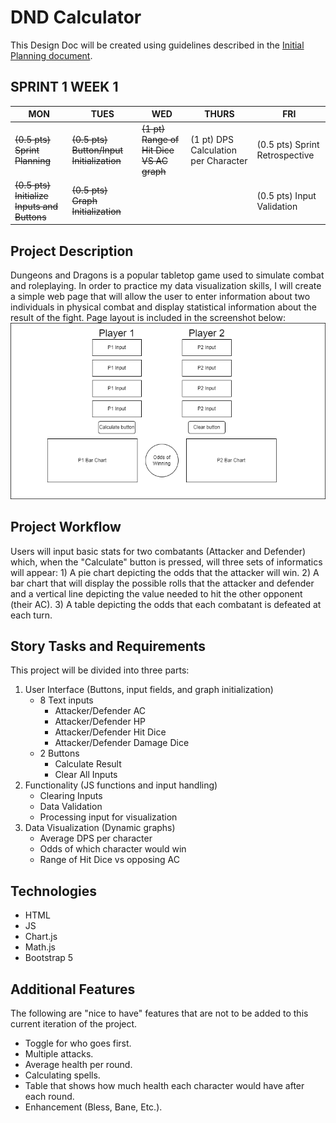 # DND Calculator
This Design Doc will be created using guidelines described in the [Initial Planning document](Initial%20Planning%20Document.md).

## SPRINT 1 WEEK 1
| MON | TUES | WED  | THURS | FRI |
|--|--|--|--|--|
|~~(0.5 pts) Sprint Planning~~|~~(0.5 pts) Button/Input Initialization~~|~~(1 pt) Range of Hit Dice VS AC graph~~|(1 pt) DPS Calculation per Character|(0.5 pts) Sprint Retrospective|
|~~(0.5 pts) Initialize Inputs and Buttons~~|~~(0.5 pts) Graph Initialization~~|||(0.5 pts) Input Validation|


## Project Description
Dungeons and Dragons is a popular tabletop game used to simulate combat and roleplaying. In order to practice my data visualization skills, I will create a simple web page that will allow the user to enter information about two individuals in physical combat and display statistical information about the result of the fight.
Page layout is included in the screenshot below:
![DnD Calculator Layout](/images/DnD-Calculator-Layout.png "Website layout with four input fields, two buttons, and three charts")

## Project Workflow
Users will input basic stats for two combatants (Attacker and Defender) which, when the "Calculate" button is pressed, will three sets of informatics will appear: 1) A pie chart depicting the odds that the attacker will win. 2) A bar chart that will display the possible rolls that the attacker and defender and a vertical line depicting the value needed to hit the other opponent (their AC). 3) A table depicting the odds that each combatant is defeated at each turn.

## Story Tasks and Requirements
This project will be divided into three parts:
1. User Interface (Buttons, input fields, and graph initialization)
	- 8 Text inputs
		- Attacker/Defender AC
		- Attacker/Defender HP
		- Attacker/Defender Hit Dice
		- Attacker/Defender Damage Dice
	- 2 Buttons
		- Calculate Result
		- Clear All Inputs
2. Functionality (JS functions and input handling)
	- Clearing Inputs
	- Data Validation
	- Processing input for visualization
3. Data Visualization (Dynamic graphs)
	- Average DPS per character
	- Odds of which character would win
	- Range of Hit Dice vs opposing AC


## Technologies
- HTML
- JS
- Chart.js
- Math.js
- Bootstrap 5


## Additional Features
The following are "nice to have" features that are not to be added to this current iteration of the project.
- Toggle for who goes first.
- Multiple attacks.
- Average health per round.
- Calculating spells.
- Table that shows how much health each character would have after each round.
- Enhancement (Bless, Bane, Etc.).



